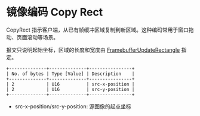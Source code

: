 # 镜像编码 Copy Rect

CopyRect 指示客户端，从已有帧缓冲区域复制到新区域。这种编码常用于窗口拖动、页面滚动等场景。

报文只说明起始坐标，区域的长度和宽度由 [FramebufferUpdateRectangle](/display/display.md#FramebufferUpdateRectangle) 指定。

```
+--------------+--------------+----------------+
| No. of bytes | Type [Value] | Description    |
+--------------+--------------+----------------+
| 2            | U16          | src-x-position |
| 2            | U16          | src-y-position |
+--------------+--------------+----------------+
```

- src-x-position/src-y-position: 源图像的起点坐标